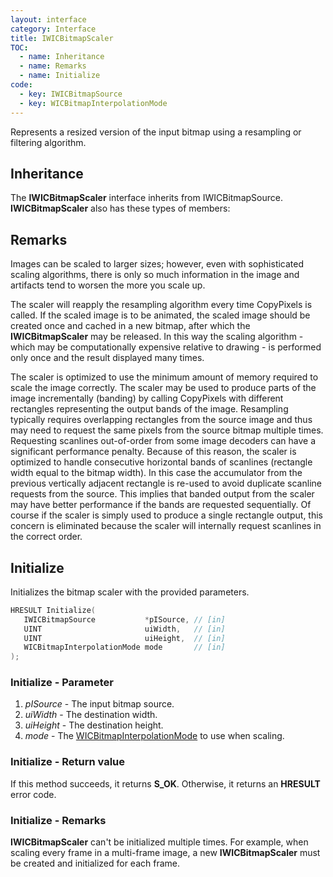 ```yaml
---
layout: interface
category: Interface
title: IWICBitmapScaler
TOC:
  - name: Inheritance
  - name: Remarks
  - name: Initialize
code:
  - key: IWICBitmapSource
  - key: WICBitmapInterpolationMode
---
```


Represents a resized version of the input bitmap using a resampling or filtering algorithm.

## Inheritance

The **IWICBitmapScaler** interface inherits from IWICBitmapSource.
**IWICBitmapScaler** also has these types of members:

## Remarks

Images can be scaled to larger sizes;
however, even with sophisticated scaling algorithms, there is only so much information in the image and artifacts tend to worsen the more you scale up.

The scaler will reapply the resampling algorithm every time CopyPixels is called.
If the scaled image is to be animated, the scaled image should be created once and cached in a new bitmap, after which the **IWICBitmapScaler** may be released.
In this way the scaling algorithm - which may be computationally expensive relative to drawing - is performed only once and the result displayed many times.

The scaler is optimized to use the minimum amount of memory required to scale the image correctly.
The scaler may be used to produce parts of the image incrementally (banding) by calling CopyPixels with different rectangles representing the output bands of the image.
Resampling typically requires overlapping rectangles from the source image and thus may need to request the same pixels from the source bitmap multiple times.
Requesting scanlines out-of-order from some image decoders can have a significant performance penalty.
Because of this reason, the scaler is optimized to handle consecutive horizontal bands of scanlines (rectangle width equal to the bitmap width).
In this case the accumulator from the previous vertically adjacent rectangle is re-used to avoid duplicate scanline requests from the source.
This implies that banded output from the scaler may have better performance if the bands are requested sequentially.
Of course if the scaler is simply used to produce a single rectangle output, this concern is eliminated because the scaler will internally request scanlines in the correct order.

## Initialize

Initializes the bitmap scaler with the provided parameters.

```cpp
HRESULT Initialize(
   IWICBitmapSource           *pISource, // [in]
   UINT                       uiWidth,   // [in]
   UINT                       uiHeight,  // [in]
   WICBitmapInterpolationMode mode       // [in]
);
```

### Initialize - Parameter

1. *pISource* - The input bitmap source.
2. *uiWidth* - The destination width.
3. *uiHeight* - The destination height.
4. *mode* - The [WICBitmapInterpolationMode][wbim] to use when scaling.

[wbim]: WICBitmapInterpolationMode

### Initialize - Return value

If this method succeeds, it returns **S_OK**.
Otherwise, it returns an **HRESULT** error code.

### Initialize - Remarks

**IWICBitmapScaler** can't be initialized multiple times.
For example, when scaling every frame in a multi-frame image, a new **IWICBitmapScaler** must be created and initialized for each frame.
